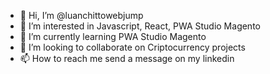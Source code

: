 - 👋 Hi, I’m @luanchittowebjump
- 👀 I’m interested in Javascript, React, PWA Studio Magento  
- 🌱 I’m currently learning PWA Studio Magento  
- 💞️ I’m looking to collaborate on Criptocurrency projects 
- 📫 How to reach me send a message on my linkedin 

<!---
luanchittowebjump/luanchittowebjump is a ✨ special ✨ repository because its `README.md` (this file) appears on your GitHub profile.
You can click the Preview link to take a look at your changes.
--->
